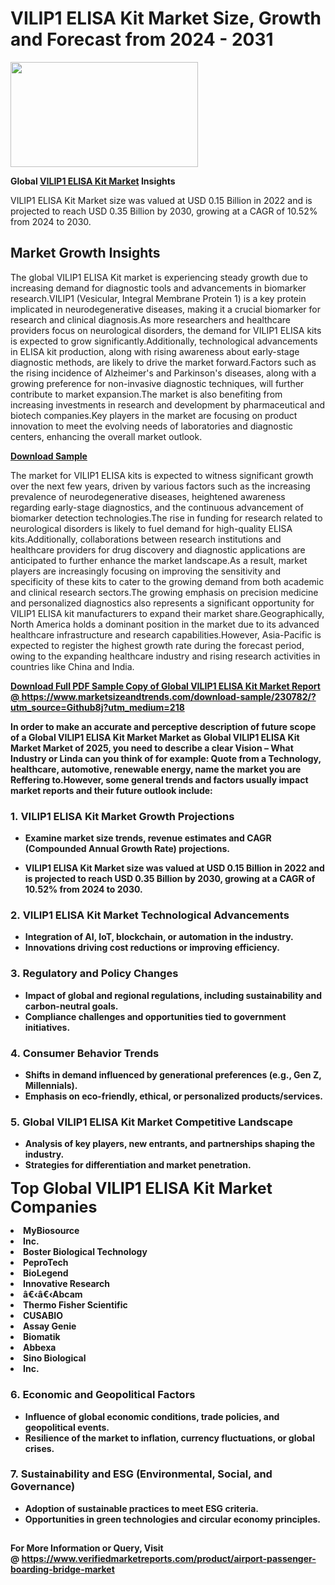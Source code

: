 <H1>VILIP1 ELISA Kit Market Size, Growth and Forecast from 2024 - 2031</H1><img class="aligncenter size-medium wp-image-584254" src="https://thirdeyenews.in/wp-content/uploads/2024/09/Global-Market-Research-300x168.jpeg" alt="" width="300" height="168" /><p><strong>Global&nbsp;<a href="https://www.marketsizeandtrends.com/download-sample/230782/?utm_source=Github8j?utm_medium=218">VILIP1 ELISA Kit Market</a> Insights</strong></p><p>VILIP1 ELISA Kit Market size was valued at USD 0.15 Billion in 2022 and is projected to reach USD 0.35 Billion by 2030, growing at a CAGR of 10.52% from 2024 to 2030.</p><p><h2>Market Growth Insights</h2> <p>The global VILIP1 ELISA Kit market is experiencing steady growth due to increasing demand for diagnostic tools and advancements in biomarker research.VILIP1 (Vesicular, Integral Membrane Protein 1) is a key protein implicated in neurodegenerative diseases, making it a crucial biomarker for research and clinical diagnosis.As more researchers and healthcare providers focus on neurological disorders, the demand for VILIP1 ELISA kits is expected to grow significantly.Additionally, technological advancements in ELISA kit production, along with rising awareness about early-stage diagnostic methods, are likely to drive the market forward.Factors such as the rising incidence of Alzheimer's and Parkinson's diseases, along with a growing preference for non-invasive diagnostic techniques, will further contribute to market expansion.The market is also benefiting from increasing investments in research and development by pharmaceutical and biotech companies.Key players in the market are focusing on product innovation to meet the evolving needs of laboratories and diagnostic centers, enhancing the overall market outlook.</p> <p><strong><a href="#">Download Sample</a></strong></p> <p>The market for VILIP1 ELISA kits is expected to witness significant growth over the next few years, driven by various factors such as the increasing prevalence of neurodegenerative diseases, heightened awareness regarding early-stage diagnostics, and the continuous advancement of biomarker detection technologies.The rise in funding for research related to neurological disorders is likely to fuel demand for high-quality ELISA kits.Additionally, collaborations between research institutions and healthcare providers for drug discovery and diagnostic applications are anticipated to further enhance the market landscape.As a result, market players are increasingly focusing on improving the sensitivity and specificity of these kits to cater to the growing demand from both academic and clinical research sectors.The growing emphasis on precision medicine and personalized diagnostics also represents a significant opportunity for VILIP1 ELISA kit manufacturers to expand their market share.Geographically, North America holds a dominant position in the market due to its advanced healthcare infrastructure and research capabilities.However, Asia-Pacific is expected to register the highest growth rate during the forecast period, owing to the expanding healthcare industry and rising research activities in countries like China and India.</p> <p><strong><a href="#"></p><p><span class=""><strong>Download Full PDF Sample Copy of Global VILIP1 ELISA Kit Market Report</strong> @ <a href="https://www.marketsizeandtrends.com/download-sample/230782/?utm_source=Github8j?utm_medium=218" target="_blank">https://www.marketsizeandtrends.com/download-sample/230782/?utm_source=Github8j?utm_medium=218</a></span></p><p>In order to make an accurate and perceptive description of future scope of a Global&nbsp;VILIP1 ELISA Kit Market Market as Global&nbsp;VILIP1 ELISA Kit Market Market of 2025, you need to describe a clear Vision &ndash; What Industry or Linda can you think of for example: Quote from a Technology, healthcare, automotive, renewable energy, name the market you are Reffering to.However, some general trends and factors usually impact market reports and their future outlook include:</p><h3>1.&nbsp;<strong>VILIP1 ELISA Kit Market Growth Projections</strong></h3><ul><li>Examine market size trends, revenue estimates and CAGR (Compounded Annual Growth Rate) projections.</li><li><p>VILIP1 ELISA Kit Market size was valued at USD 0.15 Billion in 2022 and is projected to reach USD 0.35 Billion by 2030, growing at a CAGR of 10.52% from 2024 to 2030.</p></li></ul><h3>2.&nbsp;<strong>VILIP1 ELISA Kit Market Technological Advancements</strong></h3><ul><li>Integration of AI, IoT, blockchain, or automation in the industry.</li><li>Innovations driving cost reductions or improving efficiency.</li></ul><h3>3.&nbsp;<strong>Regulatory and Policy Changes</strong></h3><ul><li>Impact of global and regional regulations, including sustainability and carbon-neutral goals.</li><li>Compliance challenges and opportunities tied to government initiatives.</li></ul><h3>4.&nbsp;<strong>Consumer Behavior Trends</strong></h3><ul><li>Shifts in demand influenced by generational preferences (e.g., Gen Z, Millennials).</li><li>Emphasis on eco-friendly, ethical, or personalized products/services.</li></ul><h3>5.&nbsp;<strong>Global VILIP1 ELISA Kit Market Competitive Landscape</strong></h3><ul><li>Analysis of key players, new entrants, and partnerships shaping the industry.</li><li>Strategies for differentiation and market penetration.</li></ul><p data-pm-slice="1 1 []"><span style="color: inherit; font-family: inherit; font-size: 25px;">Top Global VILIP1 ELISA Kit Market Companies</span></p><div class="" data-test-id=""><p><li>MyBiosource</li><li> Inc.</li><li> Boster Biological Technology</li><li> PeproTech</li><li> BioLegend</li><li> Innovative Research</li><li> â€‹â€‹Abcam</li><li> Thermo Fisher Scientific</li><li> CUSABIO</li><li> Assay Genie</li><li> Biomatik</li><li> Abbexa</li><li> Sino Biological</li><li> Inc.</li></p></div><h3>6.&nbsp;<strong>Economic and Geopolitical Factors</strong></h3><ul><li>Influence of global economic conditions, trade policies, and geopolitical events.</li><li>Resilience of the market to inflation, currency fluctuations, or global crises.</li></ul><h3>7.&nbsp;<strong>Sustainability and ESG (Environmental, Social, and Governance)</strong></h3><ul><li>Adoption of sustainable practices to meet ESG criteria.</li><li>Opportunities in green technologies and circular economy principles.</li></ul><h2><strong style="font-size: 14px;">For More Information or Query, Visit @&nbsp;</strong><a style="background-color: #ffffff; font-size: 14px;" href="https://www.marketsizeandtrends.com/report/vilip1-elisa-kit-market/" target="_blank">https://www.verifiedmarketreports.com/product/airport-passenger-boarding-bridge-market</a></h2>